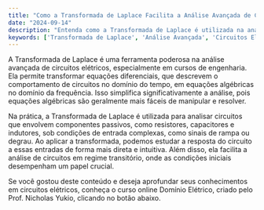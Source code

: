 ```yaml
---
title: "Como a Transformada de Laplace Facilita a Análise Avançada de Circuitos?"
date: "2024-09-14"
description: "Entenda como a Transformada de Laplace é utilizada na análise avançada de circuitos elétricos, facilitando a resolução de circuitos complexos."
keywords: ['Transformada de Laplace', 'Análise Avançada', 'Circuitos Elétricos', 'Engenharia', 'Domínio Elétrico']
---
```


A Transformada de Laplace é uma ferramenta poderosa na análise avançada de circuitos elétricos, especialmente em cursos de engenharia. Ela permite transformar equações diferenciais, que descrevem o comportamento de circuitos no domínio do tempo, em equações algébricas no domínio da frequência. Isso simplifica significativamente a análise, pois equações algébricas são geralmente mais fáceis de manipular e resolver.

Na prática, a Transformada de Laplace é utilizada para analisar circuitos que envolvem componentes passivos, como resistores, capacitores e indutores, sob condições de entrada complexas, como sinais de rampa ou degrau. Ao aplicar a transformada, podemos estudar a resposta do circuito a essas entradas de forma mais direta e intuitiva. Além disso, ela facilita a análise de circuitos em regime transitório, onde as condições iniciais desempenham um papel crucial.

Se você gostou deste conteúdo e deseja aprofundar seus conhecimentos em circuitos elétricos, conheça o curso online Domínio Elétrico, criado pelo Prof. Nicholas Yukio, clicando no botão abaixo.